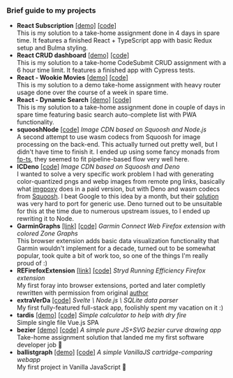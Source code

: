 ### Brief guide to my projects

- **React Subscription** [[demo]](https://aethelz.github.io/react-subscription/) [[code]](https://github.com/aethelz/react-subscription)<br />
This is my solution to a take-home assignment done in 4 days in spare time. It features a finished React + TypeScript app with basic Redux setup and Bulma styling.
- **React CRUD dashboard** [[demo]](https://aethelz.github.io/react-crud-dashboard/) [[code]](https://github.com/aethelz/react-crud-dashboard)<br />
This is my solution to a take-home CodeSubmit CRUD assignment with a 6 hour time limit. It features a finished app with Cypress tests.
- **React - Wookie Movies** [[demo]](https://aethelz.github.io/react-wookie-movies/#/) [[code]](https://github.com/aethelz/react-wookie-movies)<br />
This is my solution to a demo take-home assignment with heavy router usage done over the course of a week in spare time.
- **React - Dynamic Search** [[demo]](https://aethelz.github.io/react-dynamic-search/) [[code]](https://github.com/aethelz/react-dynamic-search)<br />
This is my solution to a take-home assignment done in couple of days in spare time featuring basic search auto-complete list with PWA functionality.
- **squooshNode** [[code]](https://github.com/aethelz/squooshNode) *Image CDN based on Squoosh and Node.js*<br />
A second attempt to use wasm codecs from Squoosh for image processing on the back-end. This actually turned out pretty well, but I didn't have time to finish it. I ended up using some fancy monads from [fp-ts](https://github.com/gcanti/fp-ts), they seemed to fit pipeline-based flow very well here.
- **ICDeno** [[code]](https://github.com/aethelz/ICDeno) *Image CDN based on Squoosh and Deno*<br />
I wanted to solve a very specific work problem I had with generating color-quantized pngs and webp images from remote png links, basically what [imgpoxy](https://imgproxy.net/) does in a paid version, but with Deno and wasm codecs from [Squoosh](https://github.com/GoogleChromeLabs/squoosh). I beat Google to this idea by a  month, but their [solution](https://github.com/GoogleChromeLabs/squoosh/pull/875) was very hard to port for generic use. Deno turned out to be unsuitable for this at the time due to numerous upstream issues, to I ended up rewriting it to Node. 
- **GarminGraphs** [[link]](https://addons.mozilla.org/en-US/firefox/addon/garmin-graphs/) [[code]](https://github.com/aethelz/garmin-graphs) *Garmin Connect Web Firefox extension with colored Zone Graphs*<br />
This browser extension adds basic data visualization functionality that Garmin wouldn't implement for a decade, turned out to be somewhat popular, took quite a bit of work too, so one of the things I'm really proud of :)
- **REFirefoxExtension** [[link]](https://addons.mozilla.org/en-US/firefox/addon/re-in-stryd/) [[code]](https://github.com/aethelz/REFirefoxExtension) *Stryd Running Efficiency Firefox extension*<br />
My first foray into browser extensions, ported and later completly rewritten with permission from original [author](https://github.com/divad1978)
- **extraVerDa** [[code]](https://github.com/aethelz/extraVerDa) *Svelte \ Node.js \ SQLite data parser*<br />
My first fully-featured full-stack app, foolishly spent my vacation on it :)
- **tardis** [[demo]](https://aethelz.gitlab.io/tardis/) [[code]](https://github.com/aethelz/tardis) *Simple calculator to help with dry fire*<br />
Simple single file Vue.js SPA
- **bezier** [[demo]](https://aethelz.gitlab.io/bezier/) [[code]](https://github.com/aethelz/bezier) *A simple pure JS+SVG bezier curve drawing app*<br />
Take-home assignment solution that landed me my first software developer job 🚀
- **ballistgraph** [[demo]](https://aethelz.gitlab.io/366/) [[code]](https://github.com/aethelz/ballistgraph) *A simple VanillaJS cartridge-comparing webapp*<br />
My first project in Vanilla JavaScript 🙈

